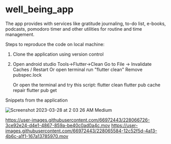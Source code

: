 # well_being_app

The app provides with services like gratitude journaling, to-do list, e-books, podcasts, pomodoro timer and
other utilities for routine and time management.

Steps to reproduce the code on local machine:
1. Clone the application using version control
2. Open android studio Tools->Flutter->Clean
   Go to File -> Invalidate Caches / Restart
   Or open terminal run "flutter clean"
   Remove pubspec.lock
 
   Or open the terminal and try this script:
   flutter clean
   flutter pub cache repair
   flutter pub get


Snippets from the application

![Screenshot 2023-03-28 at 2 03 26 AM Medium](https://user-images.githubusercontent.com/66972443/228067106-3f22e404-0b49-473f-a862-60ef6d392748.jpeg)




https://user-images.githubusercontent.com/66972443/228066726-3ce92e24-d4e1-4867-859a-be40c0ad0a4c.mov https://user-images.githubusercontent.com/66972443/228065584-12c52f5d-4a13-4b6c-a1f1-167a13785970.mov






